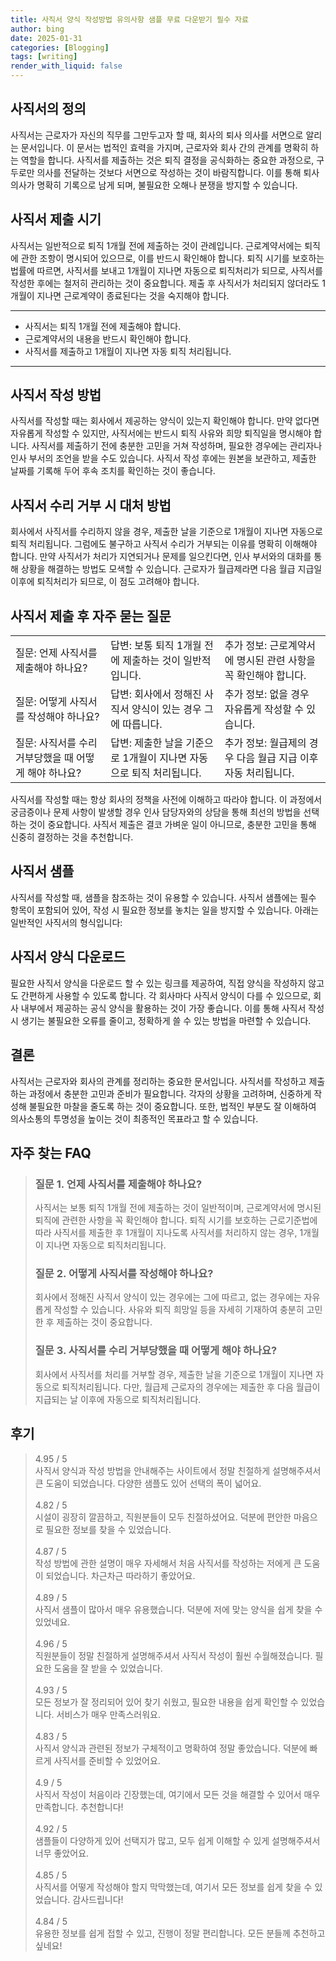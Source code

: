```yaml
---
title: 사직서 양식 작성방법 유의사항 샘플 무료 다운받기 필수 자료
author: bing
date: 2025-01-31
categories: [Blogging]
tags: [writing]
render_with_liquid: false
---
```



<h2 id='사직서의 정의'>사직서의 정의</h2>

<p>사직서는 근로자가 자신의 직무를 그만두고자 할 때, 회사의 퇴사 의사를 서면으로 알리는 문서입니다. 이 문서는 법적인 효력을 가지며, 근로자와 회사 간의 관계를 명확히 하는 역할을 합니다. 사직서를 제출하는 것은 퇴직 결정을 공식화하는 중요한 과정으로, 구두로만 의사를 전달하는 것보다 서면으로 작성하는 것이 바람직합니다. 이를 통해 퇴사 의사가 명확히 기록으로 남게 되며, 불필요한 오해나 분쟁을 방지할 수 있습니다.</p>

<h2 id='사직서 제출 시기'>사직서 제출 시기</h2>

<p>사직서는 일반적으로 퇴직 1개월 전에 제출하는 것이 관례입니다. 근로계약서에는 퇴직에 관한 조항이 명시되어 있으므로, 이를 반드시 확인해야 합니다. 퇴직 시기를 보호하는 법률에 따르면, 사직서를 보내고 1개월이 지나면 자동으로 퇴직처리가 되므로, 사직서를 작성한 후에는 철저히 관리하는 것이 중요합니다. 제출 후 사직서가 처리되지 않더라도 1개월이 지나면 근로계약이 종료된다는 것을 숙지해야 합니다.</p>

<hr />

<ul>
    <li>사직서는 퇴직 1개월 전에 제출해야 합니다.</li>
    <li>근로계약서의 내용을 반드시 확인해야 합니다.</li>
    <li>사직서를 제출하고 1개월이 지나면 자동 퇴직 처리됩니다.</li>
</ul>

<hr />

<h2 id='사직서 작성 방법'>사직서 작성 방법</h2>

<p>사직서를 작성할 때는 회사에서 제공하는 양식이 있는지 확인해야 합니다. 만약 없다면 자유롭게 작성할 수 있지만, 사직서에는 반드시 퇴직 사유와 희망 퇴직일을 명시해야 합니다. 사직서를 제출하기 전에 충분한 고민을 거쳐 작성하며, 필요한 경우에는 관리자나 인사 부서의 조언을 받을 수도 있습니다. 사직서 작성 후에는 원본을 보관하고, 제출한 날짜를 기록해 두어 후속 조치를 확인하는 것이 좋습니다.</p>

<h2 id='사직서 수리 거부 시 대처 방법'>사직서 수리 거부 시 대처 방법</h2>

<p>회사에서 사직서를 수리하지 않을 경우, 제출한 날을 기준으로 1개월이 지나면 자동으로 퇴직 처리됩니다. 그럼에도 불구하고 사직서 수리가 거부되는 이유를 명확히 이해해야 합니다. 만약 사직서가 처리가 지연되거나 문제를 일으킨다면, 인사 부서와의 대화를 통해 상황을 해결하는 방법도 모색할 수 있습니다. 근로자가 월급제라면 다음 월급 지급일 이후에 퇴직처리가 되므로, 이 점도 고려해야 합니다.</p>

<h2 id='사직서 제출 후 자주 묻는 질문'>사직서 제출 후 자주 묻는 질문</h2>

<table>
    <tr>
        <td>질문: 언제 사직서를 제출해야 하나요?</td>
        <td>답변: 보통 퇴직 1개월 전에 제출하는 것이 일반적입니다.</td>
        <td>추가 정보: 근로계약서에 명시된 관련 사항을 꼭 확인해야 합니다.</td>
    </tr>
    <tr>
        <td>질문: 어떻게 사직서를 작성해야 하나요?</td>
        <td>답변: 회사에서 정해진 사직서 양식이 있는 경우 그에 따릅니다.</td>
        <td>추가 정보: 없을 경우 자유롭게 작성할 수 있습니다.</td>
    </tr>
    <tr>
        <td>질문: 사직서를 수리 거부당했을 때 어떻게 해야 하나요?</td>
        <td>답변: 제출한 날을 기준으로 1개월이 지나면 자동으로 퇴직 처리됩니다.</td>
        <td>추가 정보: 월급제의 경우 다음 월급 지급 이후 자동 처리됩니다.</td>
    </tr>
</table>

<p>사직서를 작성할 때는 항상 회사의 정책을 사전에 이해하고 따라야 합니다. 이 과정에서 궁금증이나 문제 사항이 발생할 경우 인사 담당자와의 상담을 통해 최선의 방법을 선택하는 것이 중요합니다. 사직서 제출은 결코 가벼운 일이 아니므로, 충분한 고민을 통해 신중히 결정하는 것을 추천합니다.</p>

<h2 id='사직서 샘플'>사직서 샘플</h2>

<p>사직서를 작성할 때, 샘플을 참조하는 것이 유용할 수 있습니다. 사직서 샘플에는 필수 항목이 포함되어 있어, 작성 시 필요한 정보를 놓치는 일을 방지할 수 있습니다. 아래는 일반적인 사직서의 형식입니다:</p>

<h2 id='사직서 양식 다운로드'>사직서 양식 다운로드</h2>

<p>필요한 사직서 양식을 다운로드 할 수 있는 링크를 제공하여, 직접 양식을 작성하지 않고도 간편하게 사용할 수 있도록 합니다. 각 회사마다 사직서 양식이 다를 수 있으므로, 회사 내부에서 제공하는 공식 양식을 활용하는 것이 가장 좋습니다. 이를 통해 사직서 작성 시 생기는 불필요한 오류를 줄이고, 정확하게 쓸 수 있는 방법을 마련할 수 있습니다.</p>

<h2 id='결론'>결론</h2>

<p>사직서는 근로자와 회사의 관계를 정리하는 중요한 문서입니다. 사직서를 작성하고 제출하는 과정에서 충분한 고민과 준비가 필요합니다. 각자의 상황을 고려하며, 신중하게 작성해 불필요한 마찰을 줄도록 하는 것이 중요합니다. 또한, 법적인 부분도 잘 이해하여 의사소통의 투명성을 높이는 것이 최종적인 목표라고 할 수 있습니다.</p>


<h2 id='자주_찾는_FAQ'>자주 찾는 FAQ</h2>
<div itemscope="" itemtype="https://schema.org/FAQPage"> 
<blockquote> 
<div itemscope="" itemprop="mainEntity" itemtype="https://schema.org/Question"> 
<h3 itemprop="name">질문 1. 언제 사직서를 제출해야 하나요?</h3> 
<div itemscope="" itemprop="acceptedAnswer" itemtype="https://schema.org/Answer"> 
<span itemprop="text"> 
<p>사직서는 보통 퇴직 1개월 전에 제출하는 것이 일반적이며, 근로계약서에 명시된 퇴직에 관련한 사항을 꼭 확인해야 합니다. 퇴직 시기를 보호하는 근로기준법에 따라 사직서를 제출한 후 1개월이 지나도록 사직서를 처리하지 않는 경우, 1개월이 지나면 자동으로 퇴직처리됩니다.</p> 
</span> 
</div> 
</div> 

<div itemscope="" itemprop="mainEntity" itemtype="https://schema.org/Question"> 
<h3 itemprop="name">질문 2. 어떻게 사직서를 작성해야 하나요?</h3> 
<div itemscope="" itemprop="acceptedAnswer" itemtype="https://schema.org/Answer"> 
<span itemprop="text"> 
<p>회사에서 정해진 사직서 양식이 있는 경우에는 그에 따르고, 없는 경우에는 자유롭게 작성할 수 있습니다. 사유와 퇴직 희망일 등을 자세히 기재하여 충분히 고민한 후 제출하는 것이 중요합니다.</p> 
</span> 
</div> 
</div> 

<div itemscope="" itemprop="mainEntity" itemtype="https://schema.org/Question"> 
<h3 itemprop="name">질문 3. 사직서를 수리 거부당했을 때 어떻게 해야 하나요?</h3> 
<div itemscope="" itemprop="acceptedAnswer" itemtype="https://schema.org/Answer"> 
<span itemprop="text"> 
<p>회사에서 사직서를 처리를 거부할 경우, 제출한 날을 기준으로 1개월이 지나면 자동으로 퇴직처리됩니다. 다만, 월급제 근로자의 경우에는 제출한 후 다음 월급이 지급되는 날 이후에 자동으로 퇴직처리됩니다.</p> 
</span> 
</div> 
</div> 
</blockquote> 
</div>
<h2 id='후기'>후기</h2>
<div itemscope itemtype="https://schema.org/Product">
  <blockquote>
  <div itemprop="review" itemscope itemtype="https://schema.org/Review">
      <div itemprop="reviewRating" itemscope itemtype="https://schema.org/Rating"> <span itemprop="ratingValue">4.95</span> / <span itemprop="bestRating">5</span> </div>
      <span itemprop="reviewBody">사직서 양식과 작성 방법을 안내해주는 사이트에서 정말 친절하게 설명해주셔서 큰 도움이 되었습니다. 다양한 샘플도 있어 선택의 폭이 넓어요.</span>
  </div>
  <br>
  <div itemprop="review" itemscope itemtype="https://schema.org/Review">
      <div itemprop="reviewRating" itemscope itemtype="https://schema.org/Rating"> <span itemprop="ratingValue">4.82</span> / <span itemprop="bestRating">5</span> </div>
      <span itemprop="reviewBody">시설이 굉장히 깔끔하고, 직원분들이 모두 친절하셨어요. 덕분에 편안한 마음으로 필요한 정보를 찾을 수 있었습니다.</span>
  </div>
  <br>
  <div itemprop="review" itemscope itemtype="https://schema.org/Review">
      <div itemprop="reviewRating" itemscope itemtype="https://schema.org/Rating"> <span itemprop="ratingValue">4.87</span> / <span itemprop="bestRating">5</span> </div>
      <span itemprop="reviewBody">작성 방법에 관한 설명이 매우 자세해서 처음 사직서를 작성하는 저에게 큰 도움이 되었습니다. 차근차근 따라하기 좋았어요.</span>
  </div>
  <br>
  <div itemprop="review" itemscope itemtype="https://schema.org/Review">
      <div itemprop="reviewRating" itemscope itemtype="https://schema.org/Rating"> <span itemprop="ratingValue">4.89</span> / <span itemprop="bestRating">5</span> </div>
      <span itemprop="reviewBody">사직서 샘플이 많아서 매우 유용했습니다. 덕분에 저에 맞는 양식을 쉽게 찾을 수 있었네요.</span>
  </div>
  <br>
  <div itemprop="review" itemscope itemtype="https://schema.org/Review">
      <div itemprop="reviewRating" itemscope itemtype="https://schema.org/Rating"> <span itemprop="ratingValue">4.96</span> / <span itemprop="bestRating">5</span> </div>
      <span itemprop="reviewBody">직원분들이 정말 친절하게 설명해주셔서 사직서 작성이 훨씬 수월해졌습니다. 필요한 도움을 잘 받을 수 있었습니다.</span>
  </div>
  <br>
  <div itemprop="review" itemscope itemtype="https://schema.org/Review">
      <div itemprop="reviewRating" itemscope itemtype="https://schema.org/Rating"> <span itemprop="ratingValue">4.93</span> / <span itemprop="bestRating">5</span> </div>
      <span itemprop="reviewBody">모든 정보가 잘 정리되어 있어 찾기 쉬웠고, 필요한 내용을 쉽게 확인할 수 있었습니다. 서비스가 매우 만족스러워요.</span>
  </div>
  <br>
  <div itemprop="review" itemscope itemtype="https://schema.org/Review">
      <div itemprop="reviewRating" itemscope itemtype="https://schema.org/Rating"> <span itemprop="ratingValue">4.83</span> / <span itemprop="bestRating">5</span> </div>
      <span itemprop="reviewBody">사직서 양식과 관련된 정보가 구체적이고 명확하여 정말 좋았습니다. 덕분에 빠르게 사직서를 준비할 수 있었어요.</span>
  </div>
  <br>
  <div itemprop="review" itemscope itemtype="https://schema.org/Review">
      <div itemprop="reviewRating" itemscope itemtype="https://schema.org/Rating"> <span itemprop="ratingValue">4.9</span> / <span itemprop="bestRating">5</span> </div>
      <span itemprop="reviewBody">사직서 작성이 처음이라 긴장했는데, 여기에서 모든 것을 해결할 수 있어서 매우 만족합니다. 추천합니다!</span>
  </div>
  <br>
  <div itemprop="review" itemscope itemtype="https://schema.org/Review">
      <div itemprop="reviewRating" itemscope itemtype="https://schema.org/Rating"> <span itemprop="ratingValue">4.92</span> / <span itemprop="bestRating">5</span> </div>
      <span itemprop="reviewBody">샘플들이 다양하게 있어 선택지가 많고, 모두 쉽게 이해할 수 있게 설명해주셔서 너무 좋았어요.</span>
  </div>
  <br>
  <div itemprop="review" itemscope itemtype="https://schema.org/Review">
      <div itemprop="reviewRating" itemscope itemtype="https://schema.org/Rating"> <span itemprop="ratingValue">4.85</span> / <span itemprop="bestRating">5</span> </div>
      <span itemprop="reviewBody">사직서를 어떻게 작성해야 할지 막막했는데, 여기서 모든 정보를 쉽게 찾을 수 있었습니다. 감사드립니다!</span>
  </div>
  <br>
  <div itemprop="review" itemscope itemtype="https://schema.org/Review">
      <div itemprop="reviewRating" itemscope itemtype="https://schema.org/Rating"> <span itemprop="ratingValue">4.84</span> / <span itemprop="bestRating">5</span> </div>
      <span itemprop="reviewBody">유용한 정보를 쉽게 접할 수 있고, 진행이 정말 편리합니다. 모든 분들께 추천하고 싶네요!</span>
  </div>
  </blockquote>
</div>
